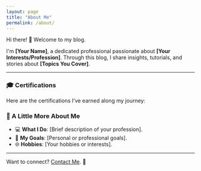 ```yaml
---
layout: page
title: "About Me"
permalink: /about/
---
```


Hi there! 👋 Welcome to my blog.

I'm **[Your Name]**, a dedicated professional passionate about **[Your Interests/Profession]**. Through this blog, I share insights, tutorials, and stories about **[Topics You Cover]**.

---

### 🎓 Certifications

Here are the certifications I’ve earned along my journey:


### 🌟 A Little More About Me
- 💻 **What I Do**: [Brief description of your profession].
- 🚀 **My Goals**: [Personal or professional goals].
- 🌐 **Hobbies**: [Your hobbies or interests].

---

Want to connect? [Contact Me](https://www.linkedin.com/in/rengifoalejandro/). 🚀

